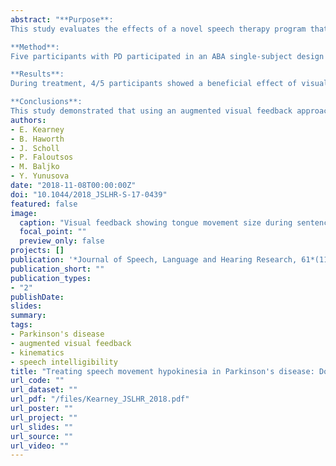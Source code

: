```yaml
---
abstract: "**Purpose**:
This study evaluates the effects of a novel speech therapy program that uses a verbal cue and gamified augmented visual feedback regarding tongue movements to address articulatory hypokinesia during speech in individuals with Parkinson's disease (PD).\n

**Method**:
Five participants with PD participated in an ABA single-subject design study. The treatment aimed to increase tongue movement size using a combination of a verbal cue and augmented visual feedback and was conducted in 10 45-min sessions over 5 weeks. The presence of visual feedback was manipulated during treatment. Articulatory working space of the tongue was the primary outcome measure and was examined during treatment and in cued and uncued sentences pre- and posttreatment. Changes in speech intelligibility in response to a verbal cue pre- and posttreatment were also examined.\n

**Results**:
During treatment, 4/5 participants showed a beneficial effect of visual feedback on tongue articulatory working space. At the end of the treatment, they used larger tongue movements when cued, relative to their pretreatment performance. None of the participants, however, generalized the effect to the uncued sentences. Speech intelligibility of cued sentences was judged as superior posttreatment only in a single participant.\n

**Conclusions**:
This study demonstrated that using an augmented visual feedback approach is beneficial, beyond a verbal cue alone, in addressing articulatory hypokinesia in individuals with PD. An optimal degree of articulatory expansion might, however, be required to elicit a speech intelligibility benefit."
authors:
- E. Kearney
- B. Haworth
- J. Scholl
- P. Faloutsos
- M. Baljko
- Y. Yunusova
date: "2018-11-08T00:00:00Z"
doi: "10.1044/2018_JSLHR-S-17-0439"
featured: false
image:
  caption: "Visual feedback showing tongue movement size during sentence production"
  focal_point: ""
  preview_only: false
projects: []
publication: '*Journal of Speech, Language and Hearing Research, 61*(11)'
publication_short: ""
publication_types:
- "2"
publishDate:
slides: 
summary:
tags:
- Parkinson's disease
- augmented visual feedback
- kinematics
- speech intelligibility
title: "Treating speech movement hypokinesia in Parkinson's disease: Does movement size matter?"
url_code: ""
url_dataset: ""
url_pdf: "/files/Kearney_JSLHR_2018.pdf"
url_poster: ""
url_project: ""
url_slides: ""
url_source: ""
url_video: ""
---
```

